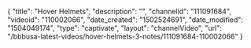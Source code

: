 {
    "title": "Hover Helmets",
    "description": "",
    "channelid": "111091684",
    "videoid": "110002066",
    "date_created": "1502524691",
    "date_modified": "1504049174",
    "type": "captivate",
    "layout": "channelVideo",
    "url": "\/bbbusa-latest-videos\/hover-helmets-3-notes\/111091684-110002066"
}